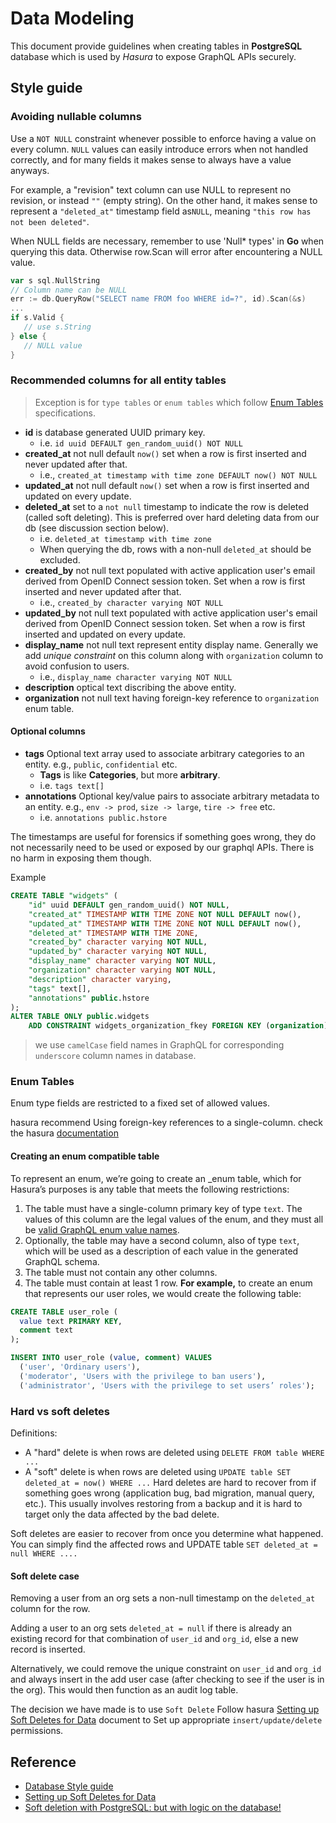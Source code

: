 # Data Modeling

This document provide guidelines when creating tables in **PostgreSQL** database which is used by *Hasura* to expose GraphQL APIs securely. 

## Style guide

### Avoiding nullable columns

Use a `NOT NULL` constraint whenever possible to enforce having a value on every column. 
`NULL` values can easily introduce errors when not handled correctly, and for many fields it makes sense to always have a value anyways.

For example, a "revision" text column can use NULL to represent no revision, or instead `""` (empty string).
On the other hand, it makes sense to represent a `"deleted_at"` timestamp field as`NULL`, meaning `"this row has not been deleted"`.

When NULL fields are necessary, remember to use 'Null* types' in **Go** when querying this data. Otherwise row.Scan will error after encountering a NULL value.

```go
var s sql.NullString
// Column name can be NULL
err := db.QueryRow("SELECT name FROM foo WHERE id=?", id).Scan(&s)
...
if s.Valid {
   // use s.String
} else {
   // NULL value
}
```

### Recommended columns for all entity tables

> Exception is for `type tables`  or `enum tables` which follow [Enum Tables](#enum-tables) specifications.

- **id** is database generated UUID primary key. 
  - i.e. `id uuid DEFAULT gen_random_uuid() NOT NULL`
- **created_at** not null default `now()` set when a row is first inserted and never updated after that. 
  - i.e., `created_at timestamp with time zone DEFAULT now() NOT NULL`
- **updated_at** not null default `now()` set when a row is first inserted and updated on every update.
- **deleted_at** set to a `not null` timestamp to indicate the row is deleted (called soft deleting). This is preferred over hard deleting data from our db (see discussion section below).
  - i.e. `deleted_at timestamp with time zone`
  - When querying the db, rows with a non-null `deleted_at` should be excluded.
- **created_by** not null text populated with active application user's email derived from OpenID Connect session token. Set when a row is first inserted and never updated after that. 
  - i.e., `created_by character varying NOT NULL`
- **updated_by** not null text populated with active application user's email derived from OpenID Connect session token. Set when a row is first inserted and updated on every update.
- **display_name** not null text represent entity display name. Generally we add *unique constraint* on this column along with `organization` column to avoid confusion to users. 
  - i.e., `display_name character varying NOT NULL`
- **description** optical text discribing the above entity.
- **organization** not null text having foreign-key reference to `organization` enum table.
      

#### Optional columns
- **tags** Optional text array used to associate arbitrary categories to an entity. e.g., `public`, `confidential` etc.
  - **Tags** is like **Categories**, but more **arbitrary**. 
  - i.e. `tags text[]`
- **annotations** Optional key/value pairs to associate arbitrary metadata to an entity. e.g., `env -> prod`, `size -> large`, `tire -> free` etc.
  - i.e. `annotations public.hstore`

The timestamps are useful for forensics if something goes wrong, they do not necessarily need to be used or exposed by our graphql APIs. There is no harm in exposing them though.

Example 
```sql
CREATE TABLE "widgets" (
	"id" uuid DEFAULT gen_random_uuid() NOT NULL,
	"created_at" TIMESTAMP WITH TIME ZONE NOT NULL DEFAULT now(),
	"updated_at" TIMESTAMP WITH TIME ZONE NOT NULL DEFAULT now(),
	"deleted_at" TIMESTAMP WITH TIME ZONE,
	"created_by" character varying NOT NULL,
	"updated_by" character varying NOT NULL,
	"display_name" character varying NOT NULL,
	"organization" character varying NOT NULL,
	"description" character varying,
	"tags" text[],
	"annotations" public.hstore
);
ALTER TABLE ONLY public.widgets
    ADD CONSTRAINT widgets_organization_fkey FOREIGN KEY (organization) REFERENCES public.organization(value);
```

> we use `camelCase` field names in GraphQL for corresponding `underscore` column names in database.

### Enum Tables
Enum type fields are restricted to a fixed set of allowed values.

hasura recommend Using foreign-key references to a single-column. check the hasura [documentation](https://hasura.io/docs/latest/schema/postgres/enums/)

#### Creating an enum compatible table
To represent an enum, we’re going to create an _enum table, which for Hasura’s purposes is any table that meets the following restrictions:

1. The table must have a single-column primary key of type `text`. The values of this column are the legal values of the enum, and they must all be [valid GraphQL enum value names](https://graphql.github.io/graphql-spec/June2018/#EnumValue).
1. Optionally, the table may have a second column, also of type `text`, which will be used as a description of each value in the generated GraphQL schema.
1. The table must not contain any other columns.
1. The table must contain at least 1 row.
**For example,** to create an enum that represents our user roles, we would create the following table:

```sql
CREATE TABLE user_role (
  value text PRIMARY KEY,
  comment text
);

INSERT INTO user_role (value, comment) VALUES
  ('user', 'Ordinary users'),
  ('moderator', 'Users with the privilege to ban users'),
  ('administrator', 'Users with the privilege to set users’ roles');
```
 
 ### Hard vs soft deletes

Definitions:

- A "hard" delete is when rows are deleted using `DELETE FROM table WHERE ...`
- A "soft" delete is when rows are deleted using `UPDATE table SET deleted_at = now() WHERE ...`
Hard deletes are hard to recover from if something goes wrong (application bug, bad migration, manual query, etc.). 
This usually involves restoring from a backup and it is hard to target only the data affected by the bad delete.

Soft deletes are easier to recover from once you determine what happened. 
You can simply find the affected rows and UPDATE table `SET deleted_at = null WHERE ....`

#### Soft delete case
Removing a user from an org sets a non-null timestamp on the `deleted_at` column for the row.

Adding a user to an org sets `deleted_at = null` if there is already an existing record for that combination of `user_id` and `org_id`, else a new record is inserted.

Alternatively, we could remove the unique constraint on `user_id` and `org_id` and always insert in the add user case (after checking to see if the user is in the org). This would then function as an audit log table.

The decision we have made is to use `Soft Delete`
Follow hasura [Setting up Soft Deletes for Data](https://hasura.io/docs/latest/schema/common-patterns/data-modeling/soft-deletes/) document to Set up appropriate `insert/update/delete` permissions.

 ## Reference
- [Database Style guide](https://docs.sourcegraph.com/dev/background-information/postgresql)
- [Setting up Soft Deletes for Data](https://hasura.io/docs/latest/schema/common-patterns/data-modeling/soft-deletes/)
- [Soft deletion with PostgreSQL: but with logic on the database!](https://evilmartians.com/chronicles/soft-deletion-with-postgresql-but-with-logic-on-the-database)
